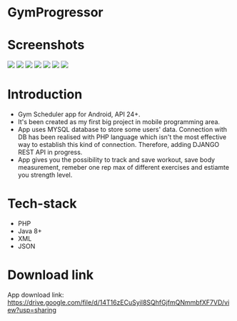# GymProgressor

# Screenshots
<img src="https://github.com/kgarbacinski/GymProgressor/blob/master/gym_progressor_0.jfif" />
<img src="https://github.com/kgarbacinski/GymProgressor/blob/master/gym_progressor_1.jfif" />
<img src="https://github.com/kgarbacinski/GymProgressor/blob/master/gym_progressor_2.jfif" />
<img src="https://github.com/kgarbacinski/GymProgressor/blob/master/gym_progressor_3.jpg" />
<img src="https://github.com/kgarbacinski/GymProgressor/blob/master/gym_progressor_4.jpg" />
<img src="https://github.com/kgarbacinski/GymProgressor/blob/master/gym_progressor_5.jpg" />
<img src="https://github.com/kgarbacinski/GymProgressor/blob/master/gym_progressor_6.jpg" size=50% />

# Introduction
- Gym Scheduler app for Android, API 24+.
- It's been created as my first big project in mobile programming area. 
- App uses MYSQL database to store some users' data. Connection with DB has been realised with PHP language which isn't the most effective way to establish this kind of connection. Therefore, adding DJANGO REST API in progress.
- App gives you the possibility to track and save workout, save body measurement, remeber one rep max of different exercises and estiamte you strength level.

# Tech-stack
- PHP
- Java 8+
- XML
- JSON

# Download link
App download link: https://drive.google.com/file/d/14T16zECuSyil8SQhfGjfmQNmmbfXF7VD/view?usp=sharing
